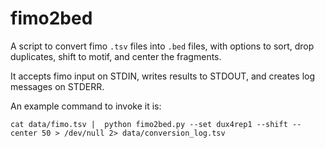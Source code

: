 # fimo2bed
A script to convert fimo `.tsv` files into `.bed` files, with options to sort, drop duplicates, shift to motif, and center the fragments.

It accepts fimo input on STDIN, writes results to STDOUT, and creates log messages on STDERR.

An example command to invoke it is:

```
cat data/fimo.tsv |  python fimo2bed.py --set dux4rep1 --shift --center 50 > /dev/null 2> data/conversion_log.tsv
```

